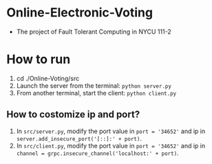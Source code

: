 # Online-Electronic-Voting
- The project of Fault Tolerant Computing in NYCU 111-2

# How to run
1. cd ./Online-Voting/src
2. Launch the server from the terminal: 
``` python server.py ```
3. From another terminal, start the client: 
``` python client.py ```

## How to costomize ip and port?
1. In `src/server.py`, modify the port value in `port = '34652'` and ip in `server.add_insecure_port('[::]:' + port)`.
2. In `src/client.py`, modify the port value in `port = '34652'` and ip in `channel = grpc.insecure_channel('localhost:' + port)`.
